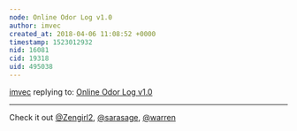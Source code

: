 ```yaml
---
node: Online Odor Log v1.0
author: imvec
created_at: 2018-04-06 11:08:52 +0000
timestamp: 1523012932
nid: 16081
cid: 19318
uid: 495038
---
```




[imvec](../profile/imvec) replying to: [Online Odor Log v1.0](../notes/imvec/04-06-2018/online-odor-log-v1-0)

----
Check it out [@Zengirl2](/profile/Zengirl2), [@sarasage](/profile/sarasage), [@warren](/profile/warren)